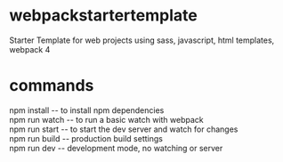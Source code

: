 # webpackstartertemplate
Starter Template for web projects using sass, javascript, html templates, webpack 4

# commands
npm install -- to install npm dependencies <br />
npm run watch -- to run a basic watch with webpack <br />
npm run start -- to start the dev server and watch for changes <br />
npm run build -- production build settings <br />
npm run dev -- development mode, no watching or server <br />
